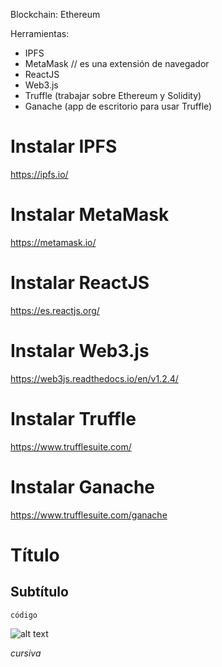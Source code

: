 Blockchain: Ethereum

Herramientas:
  -  IPFS
  -  MetaMask // es una extensión de navegador
  -  ReactJS
  -  Web3.js
  -  Truffle (trabajar sobre Ethereum y Solidity)
  -  Ganache (app de escritorio para usar Truffle)
  
  
  
 
# Instalar IPFS
https://ipfs.io/
# Instalar MetaMask
https://metamask.io/
# Instalar ReactJS
https://es.reactjs.org/
# Instalar Web3.js
https://web3js.readthedocs.io/en/v1.2.4/
# Instalar Truffle
https://www.trufflesuite.com/
# Instalar Ganache
https://www.trufflesuite.com/ganache


# Título
## Subtítulo

`código`

![alt text](url.png)

*cursiva*

